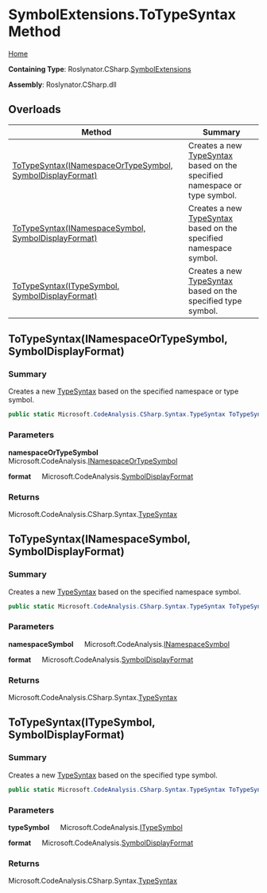 # SymbolExtensions\.ToTypeSyntax Method

[Home](../../../../README.md)

**Containing Type**: Roslynator\.CSharp\.[SymbolExtensions](../README.md)

**Assembly**: Roslynator\.CSharp\.dll

## Overloads

| Method | Summary |
| ------ | ------- |
| [ToTypeSyntax(INamespaceOrTypeSymbol, SymbolDisplayFormat)](#Roslynator_CSharp_SymbolExtensions_ToTypeSyntax_Microsoft_CodeAnalysis_INamespaceOrTypeSymbol_Microsoft_CodeAnalysis_SymbolDisplayFormat_) | Creates a new [TypeSyntax](https://docs.microsoft.com/en-us/dotnet/api/microsoft.codeanalysis.csharp.syntax.typesyntax) based on the specified namespace or type symbol\. |
| [ToTypeSyntax(INamespaceSymbol, SymbolDisplayFormat)](#Roslynator_CSharp_SymbolExtensions_ToTypeSyntax_Microsoft_CodeAnalysis_INamespaceSymbol_Microsoft_CodeAnalysis_SymbolDisplayFormat_) | Creates a new [TypeSyntax](https://docs.microsoft.com/en-us/dotnet/api/microsoft.codeanalysis.csharp.syntax.typesyntax) based on the specified namespace symbol\. |
| [ToTypeSyntax(ITypeSymbol, SymbolDisplayFormat)](#Roslynator_CSharp_SymbolExtensions_ToTypeSyntax_Microsoft_CodeAnalysis_ITypeSymbol_Microsoft_CodeAnalysis_SymbolDisplayFormat_) | Creates a new [TypeSyntax](https://docs.microsoft.com/en-us/dotnet/api/microsoft.codeanalysis.csharp.syntax.typesyntax) based on the specified type symbol\. |

## ToTypeSyntax\(INamespaceOrTypeSymbol, SymbolDisplayFormat\) <a name="Roslynator_CSharp_SymbolExtensions_ToTypeSyntax_Microsoft_CodeAnalysis_INamespaceOrTypeSymbol_Microsoft_CodeAnalysis_SymbolDisplayFormat_"></a>

### Summary

Creates a new [TypeSyntax](https://docs.microsoft.com/en-us/dotnet/api/microsoft.codeanalysis.csharp.syntax.typesyntax) based on the specified namespace or type symbol\.

```csharp
public static Microsoft.CodeAnalysis.CSharp.Syntax.TypeSyntax ToTypeSyntax(this Microsoft.CodeAnalysis.INamespaceOrTypeSymbol namespaceOrTypeSymbol, Microsoft.CodeAnalysis.SymbolDisplayFormat format = null)
```

### Parameters

**namespaceOrTypeSymbol** &emsp; Microsoft\.CodeAnalysis\.[INamespaceOrTypeSymbol](https://docs.microsoft.com/en-us/dotnet/api/microsoft.codeanalysis.inamespaceortypesymbol)

**format** &emsp; Microsoft\.CodeAnalysis\.[SymbolDisplayFormat](https://docs.microsoft.com/en-us/dotnet/api/microsoft.codeanalysis.symboldisplayformat)

### Returns

Microsoft\.CodeAnalysis\.CSharp\.Syntax\.[TypeSyntax](https://docs.microsoft.com/en-us/dotnet/api/microsoft.codeanalysis.csharp.syntax.typesyntax)

## ToTypeSyntax\(INamespaceSymbol, SymbolDisplayFormat\) <a name="Roslynator_CSharp_SymbolExtensions_ToTypeSyntax_Microsoft_CodeAnalysis_INamespaceSymbol_Microsoft_CodeAnalysis_SymbolDisplayFormat_"></a>

### Summary

Creates a new [TypeSyntax](https://docs.microsoft.com/en-us/dotnet/api/microsoft.codeanalysis.csharp.syntax.typesyntax) based on the specified namespace symbol\.

```csharp
public static Microsoft.CodeAnalysis.CSharp.Syntax.TypeSyntax ToTypeSyntax(this Microsoft.CodeAnalysis.INamespaceSymbol namespaceSymbol, Microsoft.CodeAnalysis.SymbolDisplayFormat format = null)
```

### Parameters

**namespaceSymbol** &emsp; Microsoft\.CodeAnalysis\.[INamespaceSymbol](https://docs.microsoft.com/en-us/dotnet/api/microsoft.codeanalysis.inamespacesymbol)

**format** &emsp; Microsoft\.CodeAnalysis\.[SymbolDisplayFormat](https://docs.microsoft.com/en-us/dotnet/api/microsoft.codeanalysis.symboldisplayformat)

### Returns

Microsoft\.CodeAnalysis\.CSharp\.Syntax\.[TypeSyntax](https://docs.microsoft.com/en-us/dotnet/api/microsoft.codeanalysis.csharp.syntax.typesyntax)

## ToTypeSyntax\(ITypeSymbol, SymbolDisplayFormat\) <a name="Roslynator_CSharp_SymbolExtensions_ToTypeSyntax_Microsoft_CodeAnalysis_ITypeSymbol_Microsoft_CodeAnalysis_SymbolDisplayFormat_"></a>

### Summary

Creates a new [TypeSyntax](https://docs.microsoft.com/en-us/dotnet/api/microsoft.codeanalysis.csharp.syntax.typesyntax) based on the specified type symbol\.

```csharp
public static Microsoft.CodeAnalysis.CSharp.Syntax.TypeSyntax ToTypeSyntax(this Microsoft.CodeAnalysis.ITypeSymbol typeSymbol, Microsoft.CodeAnalysis.SymbolDisplayFormat format = null)
```

### Parameters

**typeSymbol** &emsp; Microsoft\.CodeAnalysis\.[ITypeSymbol](https://docs.microsoft.com/en-us/dotnet/api/microsoft.codeanalysis.itypesymbol)

**format** &emsp; Microsoft\.CodeAnalysis\.[SymbolDisplayFormat](https://docs.microsoft.com/en-us/dotnet/api/microsoft.codeanalysis.symboldisplayformat)

### Returns

Microsoft\.CodeAnalysis\.CSharp\.Syntax\.[TypeSyntax](https://docs.microsoft.com/en-us/dotnet/api/microsoft.codeanalysis.csharp.syntax.typesyntax)


